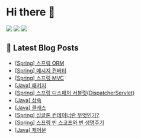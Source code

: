 # Hi there 👋


<p>
  <img src="https://img.shields.io/badge/JAVA-007396?style=for-the-badge&logo=java&logoColor=white">
  <img src="https://img.shields.io/badge/Spring-6DB33F?style=for-the-badge&logo=Spring&logoColor=white">
  <img src="https://img.shields.io/badge/Spring Boot-6DB33F?style=for-the-badge&logo=springboot&logoColor=white">
</p>

## 📕 Latest Blog Posts

<ul><li><a href='https://do-oya.tistory.com/32' target='_blank'>[Spring] 스프링 ORM</a></li><li><a href='https://do-oya.tistory.com/31' target='_blank'>[Spring] 메시지 컨버터</a></li><li><a href='https://do-oya.tistory.com/30' target='_blank'>[Spring] 스프링 MVC</a></li><li><a href='https://do-oya.tistory.com/29' target='_blank'>[Java] 패키지</a></li><li><a href='https://do-oya.tistory.com/28' target='_blank'>[Spring] 스프링 디스패처 서블릿(DispatcherServlet)</a></li><li><a href='https://do-oya.tistory.com/27' target='_blank'>[Java] 상속</a></li><li><a href='https://do-oya.tistory.com/26' target='_blank'>[Java] 클래스</a></li><li><a href='https://do-oya.tistory.com/25' target='_blank'>[Spring] 싱글톤 컨테이너란 무엇인가?</a></li><li><a href='https://do-oya.tistory.com/24' target='_blank'>[Spring] 스프링 빈 스코프와 빈 생명주기</a></li><li><a href='https://do-oya.tistory.com/23' target='_blank'>[Java] 제어문</a></li></ul>